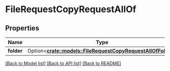 # FileRequestCopyRequestAllOf

## Properties

Name | Type | Description | Notes
------------ | ------------- | ------------- | -------------
**folder** | Option<[**crate::models::FileRequestCopyRequestAllOfFolder**](FileRequestCopyRequest_allOf_folder.md)> |  | [optional]

[[Back to Model list]](../README.md#documentation-for-models) [[Back to API list]](../README.md#documentation-for-api-endpoints) [[Back to README]](../README.md)


